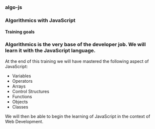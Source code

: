 ### algo-js

### Algorithmics with JavaScript
#### Training goals

### Algorithmics is the very base of the developer job. We will learn it with the JavaScript language.

At the end of this training we will have mastered the following aspect of JavaScript:

   - Variables
   - Operators
   - Arrays
   - Control Structures
   - Functions
   - Objects
   - Classes

We will then be able to begin the learning of JavaScript in the context of Web Development.
